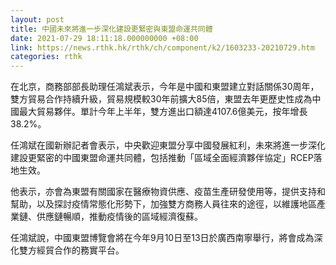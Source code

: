 ```yaml
---
layout: post
title: 中國未來將進一步深化建設更緊密與東盟命運共同體
date: 2021-07-29 18:11:18.000000000 +08:00
link: https://news.rthk.hk/rthk/ch/component/k2/1603233-20210729.htm
categories: rthk
---
```


在北京，商務部部長助理任鴻斌表示，今年是中國和東盟建立對話關係30周年，雙方貿易合作持續升級，貿易規模較30年前擴大85倍，東盟去年更歷史性成為中國最大貿易夥伴。單計今年上半年，雙方進出口額達4107.6億美元，按年增長38.2%。

任鴻斌在國新辦記者會表示，中央歡迎東盟分享中國發展紅利，未來將進一步深化建設更緊密的中國東盟命運共同體，包括推動「區域全面經濟夥伴協定」RCEP落地生效。

他表示，亦會為東盟有關國家在醫療物資供應、疫苗生產研發使用等，提供支持和幫助，以及探討疫情常態化形勢下，加強雙方商務人員往來的途徑，以維護地區產業鏈、供應鏈暢順，推動疫情後的區域經濟復蘇。

任鴻斌說，中國東盟博覽會將在今年9月10日至13日於廣西南寧舉行，將會成為深化雙方經貿合作的務實平台。
